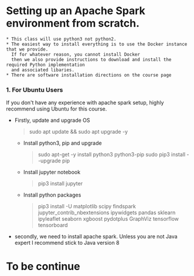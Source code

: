 # Setting up an Apache Spark environment from scratch.
    * This class will use python3 not python2.
    * The easiest way to install everything is to use the Docker instance that we provide. 
      If for whatever reason, you cannot install Docker 
      then we also provide instructions to download and install the required Python implementation 
      and associated libaries.
    * There are software installation directions on the course page

### 1. For Ubuntu Users
If you don't have any experience with apache spark setup, highly recommend using Ubuntu for this course.

 * Firstly, update and upgrade OS
    > sudo apt update && sudo apt upgrade -y 
    * Install python3, pip and upgrade
       > sudo apt-get -y install python3 python3-pip
       > sudo pip3 install --upgrade pip
    * Install jupyter notebook
       > pip3 install jupyter
    * Install python packages
       > pip3 install -U matplotlib scipy findspark jupyter_contrib_nbextensions ipywidgets pandas sklearn ipyleaflet seaborn xgboost pydotplus GraphViz tensorflow tensorboard

 * secondly, we need to install apache spark. Unless you are not Java expert I recommend stick to Java version 8  

# To be continue
